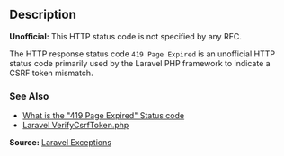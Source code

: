 ## Description

<aside class="warning"><strong>Unofficial:</strong> This HTTP status code is not specified by any RFC.</aside>

The HTTP response status code `419 Page Expired` is an unofficial HTTP status code primarily used by the Laravel PHP framework to indicate a CSRF token mismatch.

### See Also

- [What is the "419 Page Expired" Status code](https://sitechecker.pro/what-is-419-status-code/)
- [Laravel VerifyCsrfToken.php](https://github.com/laravel/framework/blob/v11.19.0/src/Illuminate/Foundation/Http/Middleware/VerifyCsrfToken.php#L95)

**Source:** [Laravel Exceptions](https://github.com/laravel/framework/blob/v11.19.0/src/Illuminate/Foundation/Exceptions/views/419.blade.php)
